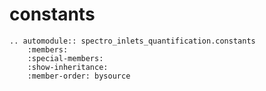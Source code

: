 # constants

```{eval-rst}
.. automodule:: spectro_inlets_quantification.constants
    :members:
    :special-members:
    :show-inheritance:
    :member-order: bysource
```
